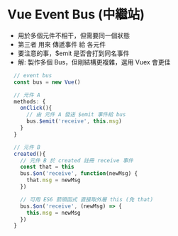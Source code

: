 # Vue Event Bus (中繼站)
- 用於多個元件不相干，但需要同一個狀態
- 第三者 用來 傳遞事件 給 各元件
- 要注意的事，$emit 是否會打到同名事件
- 解: 製作多個 Bus，但剛結構更複雜，選用 Vuex 會更佳
```js
  // event bus
  const bus = new Vue()

  // 元件 A
  methods: {
    onClick(){
      // 由 元件 A 發送 $emit 事件給 bus
      bus.$emit('receive', this.msg)
    }
  }

  // 元件 B
  created(){
    // 元件 B 於 created 註冊 receive 事件
    const that = this
    bus.$on('receive', function(newMsg) {
      that.msg = newMsg 
    })

    // 可用 ES6 箭頭函式 直接取外層 this (免 that)
    bus.$on('receive', (newMsg) => {
      this.msg = newMsg 
    })
  }
```